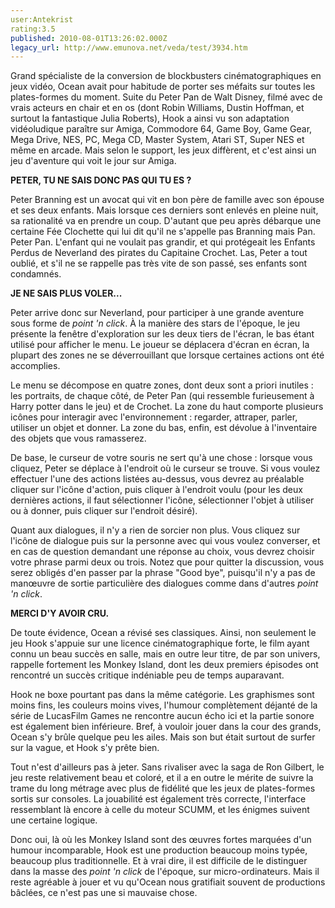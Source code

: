 ```yaml
---
user:Antekrist
rating:3.5
published: 2010-08-01T13:26:02.000Z
legacy_url: http://www.emunova.net/veda/test/3934.htm
---
```

Grand spécialiste de la conversion de blockbusters cinématographiques en jeux vidéo, Ocean avait pour habitude de porter ses méfaits sur toutes les plates-formes du moment. Suite du Peter Pan de Walt Disney, filmé avec de vrais acteurs en chair et en os (dont Robin Williams, Dustin Hoffman, et surtout la fantastique Julia Roberts), Hook a ainsi vu son adaptation vidéoludique paraître sur Amiga, Commodore 64, Game Boy, Game Gear, Mega Drive, NES, PC, Mega CD, Master System, Atari ST, Super NES et même en arcade. Mais selon le support, les jeux diffèrent, et c'est ainsi un jeu d'aventure qui voit le jour sur Amiga.  

  

**PETER, TU NE SAIS DONC PAS QUI TU ES ?**  

Peter Branning est un avocat qui vit en bon père de famille avec son épouse et ses deux enfants. Mais lorsque ces derniers sont enlevés en pleine nuit, sa rationalité va en prendre un coup. D'autant que peu après débarque une certaine Fée Clochette qui lui dit qu'il ne s'appelle pas Branning mais Pan. Peter Pan. L'enfant qui ne voulait pas grandir, et qui protégeait les Enfants Perdus de Neverland des pirates du Capitaine Crochet. Las, Peter a tout oublié, et s'il ne se rappelle pas très vite de son passé, ses enfants sont condamnés.  

  

**JE NE SAIS PLUS VOLER...**  

Peter arrive donc sur Neverland, pour participer à une grande aventure sous forme de _point 'n click_. À la manière des stars de l'époque, le jeu présente la fenêtre d'exploration sur les deux tiers de l'écran, le bas étant utilisé pour afficher le menu. Le joueur se déplacera d'écran en écran, la plupart des zones ne se déverrouillant que lorsque certaines actions ont été accomplies.  

Le menu se décompose en quatre zones, dont deux sont a priori inutiles : les portraits, de chaque côté, de Peter Pan (qui ressemble furieusement à Harry potter dans le jeu) et de Crochet. La zone du haut comporte plusieurs icônes pour interagir avec l'environnement : regarder, attraper, parler, utiliser un objet et donner. La zone du bas, enfin, est dévolue à l'inventaire des objets que vous ramasserez.  

De base, le curseur de votre souris ne sert qu'à une chose : lorsque vous cliquez, Peter se déplace à l'endroit où le curseur se trouve. Si vous voulez effectuer l'une des actions listées au-dessus, vous devrez au préalable cliquer sur l'icône d'action, puis cliquer à l'endroit voulu (pour les deux dernières actions, il faut sélectionner l'icône, sélectionner l'objet à utiliser ou à donner, puis cliquer sur l'endroit désiré).  

Quant aux dialogues, il n'y a rien de sorcier non plus. Vous cliquez sur l'icône de dialogue puis sur la personne avec qui vous voulez converser, et en cas de question demandant une réponse au choix, vous devrez choisir votre phrase parmi deux ou trois. Notez que pour quitter la discussion, vous serez obligés d'en passer par la phrase "Good bye", puisqu'il n'y a pas de manœuvre de sortie particulière des dialogues comme dans d'autres _point 'n click_.  

  

**MERCI D'Y AVOIR CRU.**  

De toute évidence, Ocean a révisé ses classiques. Ainsi, non seulement le jeu Hook s'appuie sur une licence cinématographique forte, le film ayant connu un beau succès en salle, mais en outre leur titre, de par son univers, rappelle fortement les Monkey Island, dont les deux premiers épisodes ont rencontré un succès critique indéniable peu de temps auparavant.  

Hook ne boxe pourtant pas dans la même catégorie. Les graphismes sont moins fins, les couleurs moins vives, l'humour complètement déjanté de la série de LucasFilm Games ne rencontre aucun écho ici et la partie sonore est également bien inférieure. Bref, à vouloir jouer dans la cour des grands, Ocean s'y brûle quelque peu les ailes. Mais son but était surtout de surfer sur la vague, et Hook s'y prête bien.  

Tout n'est d'ailleurs pas à jeter. Sans rivaliser avec la saga de Ron Gilbert, le jeu reste relativement beau et coloré, et il a en outre le mérite de suivre la trame du long métrage avec plus de fidélité que les jeux de plates-formes sortis sur consoles. La jouabilité est également très correcte, l'interface ressemblant là encore à celle du moteur SCUMM, et les énigmes suivent une certaine logique.  

Donc oui, là où les Monkey Island sont des œuvres fortes marquées d'un humour incomparable, Hook est une production beaucoup moins typée, beaucoup plus traditionnelle. Et à vrai dire, il est difficile de le distinguer dans la masse des _point 'n click_ de l'époque, sur micro-ordinateurs. Mais il reste agréable à jouer et vu qu'Ocean nous gratifiait souvent de productions bâclées, ce n'est pas une si mauvaise chose.